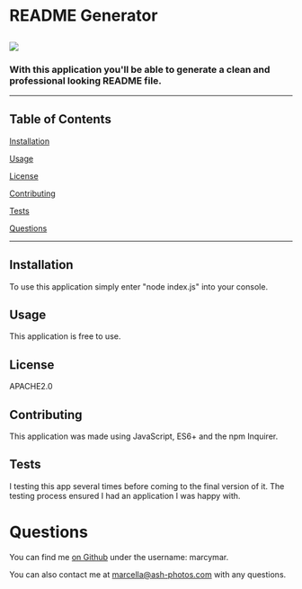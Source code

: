 
# README Generator
![](https://img.shields.io/badge/license-APACHE2.0-blue.svg)
---
### With this application you'll be able to generate a clean and professional looking README file.
---
## Table of Contents
[Installation](#installation)

[Usage](#usage)

[License](#license)

[Contributing](#contributing)

[Tests](#tests)

[Questions](#questions)

---

## Installation
To use this application simply enter "node index.js" into your console.
    
## Usage
This application is free to use.
    
## License
APACHE2.0
    
## Contributing
This application was made using JavaScript, ES6+ and the npm Inquirer.
    
## Tests
I testing this app several times before coming to the final version of it.  The testing process ensured I had an application I was happy with.
    
# Questions
You can find me [on Github](https://github.com/marcymar) under the username: marcymar. 

You can also contact me at marcella@ash-photos.com with any questions.
        